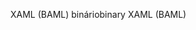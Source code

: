 <span data-ttu-id="a3939-101">XAML (BAML) binário</span><span class="sxs-lookup"><span data-stu-id="a3939-101">binary XAML (BAML)</span></span>
